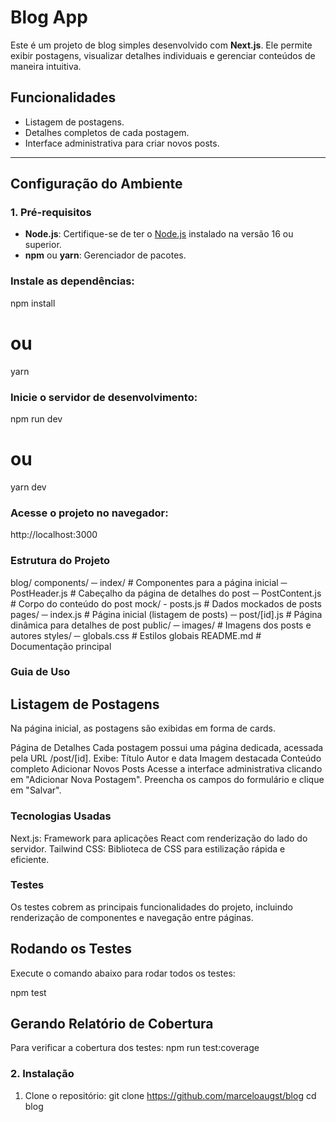 # Blog App

Este é um projeto de blog simples desenvolvido com **Next.js**. Ele permite exibir postagens, visualizar detalhes individuais e gerenciar conteúdos de maneira intuitiva.

## Funcionalidades
- Listagem de postagens.
- Detalhes completos de cada postagem.
- Interface administrativa para criar novos posts.

---

## Configuração do Ambiente

### 1. Pré-requisitos
- **Node.js**: Certifique-se de ter o [Node.js](https://nodejs.org/) instalado na versão 16 ou superior.
- **npm** ou **yarn**: Gerenciador de pacotes.

### Instale as dependências:

npm install
# ou
yarn

### Inicie o servidor de desenvolvimento:

npm run dev
# ou
yarn dev

### Acesse o projeto no navegador:

http://localhost:3000

### Estrutura do Projeto

blog/
 components/
    ─ index/              # Componentes para a página inicial
    ─ PostHeader.js       # Cabeçalho da página de detalhes do post
    ─ PostContent.js      # Corpo do conteúdo do post
    mock/
    - posts.js            # Dados mockados de posts
    pages/
    ─ index.js            # Página inicial (listagem de posts)
    ─ post/[id].js        # Página dinâmica para detalhes de post
    public/
    ─ images/             # Imagens dos posts e autores
    styles/
    ─ globals.css         # Estilos globais
README.md               # Documentação principal

### Guia de Uso
## Listagem de Postagens
Na página inicial, as postagens são exibidas em forma de cards.

Página de Detalhes
Cada postagem possui uma página dedicada, acessada pela URL /post/[id].
Exibe:
Título
Autor e data
Imagem destacada
Conteúdo completo
Adicionar Novos Posts
Acesse a interface administrativa clicando em "Adicionar Nova Postagem".
Preencha os campos do formulário e clique em "Salvar".

### Tecnologias Usadas
Next.js: Framework para aplicações React com renderização do lado do servidor.
Tailwind CSS: Biblioteca de CSS para estilização rápida e eficiente.

### Testes

Os testes cobrem as principais funcionalidades do projeto, incluindo renderização de componentes e navegação entre páginas.

## Rodando os Testes
Execute o comando abaixo para rodar todos os testes:

npm test

## Gerando Relatório de Cobertura
Para verificar a cobertura dos testes:
npm run test:coverage


### 2. Instalação
1. Clone o repositório:
   git clone https://github.com/marceloaugst/blog
   cd blog
